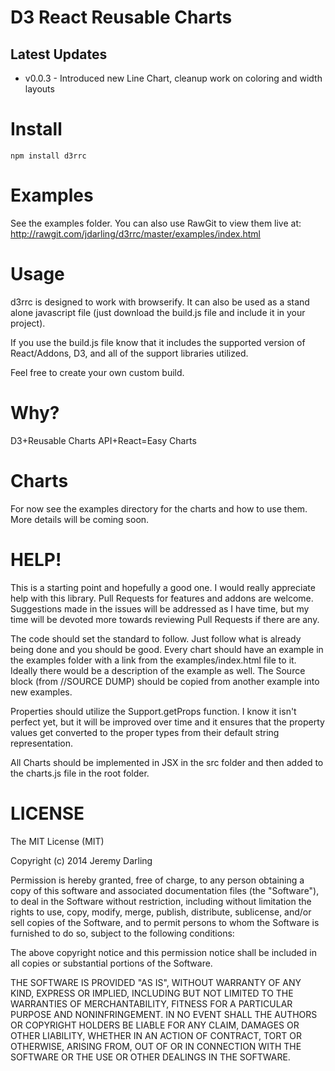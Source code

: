 D3 React Reusable Charts
========================

Latest Updates
--------------

  * v0.0.3 - Introduced new Line Chart, cleanup work on coloring and width layouts

Install
=======

```
npm install d3rrc
```

Examples
========

See the examples folder.  You can also use RawGit to view them live at:
http://rawgit.com/jdarling/d3rrc/master/examples/index.html

Usage
=====

d3rrc is designed to work with browserify.  It can also be used as a stand alone
javascript file (just download the build.js file and include it in your project).

If you use the build.js file know that it includes the supported version of
React/Addons, D3, and all of the support libraries utilized.

Feel free to create your own custom build.

Why?
====

D3+Reusable Charts API+React=Easy Charts

Charts
======

For now see the examples directory for the charts and how to use them.  More
details will be coming soon.

HELP!
=====

This is a starting point and hopefully a good one.  I would really appreciate
help with this library.  Pull Requests for features and addons are welcome.
Suggestions made in the issues will be addressed as I have time, but my time
will be devoted more towards reviewing Pull Requests if there are any.

The code should set the standard to follow.  Just follow what is already being
done and you should be good.  Every chart should have an example in the examples
folder with a link from the examples/index.html file to it.  Ideally there
would be a description of the example as well.  The Source block
(from //SOURCE DUMP) should be copied from another example into new examples.

Properties should utilize the Support.getProps function.  I know it isn't
perfect yet, but it will be improved over time and it ensures that the property
values get converted to the proper types from their default string
representation.

All Charts should be implemented in JSX in the src folder and then added to the
charts.js file in the root folder.

LICENSE
=======

The MIT License (MIT)

Copyright (c) 2014 Jeremy Darling

Permission is hereby granted, free of charge, to any person obtaining a copy
of this software and associated documentation files (the "Software"), to deal
in the Software without restriction, including without limitation the rights
to use, copy, modify, merge, publish, distribute, sublicense, and/or sell
copies of the Software, and to permit persons to whom the Software is
furnished to do so, subject to the following conditions:

The above copyright notice and this permission notice shall be included in
all copies or substantial portions of the Software.

THE SOFTWARE IS PROVIDED "AS IS", WITHOUT WARRANTY OF ANY KIND, EXPRESS OR
IMPLIED, INCLUDING BUT NOT LIMITED TO THE WARRANTIES OF MERCHANTABILITY,
FITNESS FOR A PARTICULAR PURPOSE AND NONINFRINGEMENT. IN NO EVENT SHALL THE
AUTHORS OR COPYRIGHT HOLDERS BE LIABLE FOR ANY CLAIM, DAMAGES OR OTHER
LIABILITY, WHETHER IN AN ACTION OF CONTRACT, TORT OR OTHERWISE, ARISING FROM,
OUT OF OR IN CONNECTION WITH THE SOFTWARE OR THE USE OR OTHER DEALINGS IN
THE SOFTWARE.
